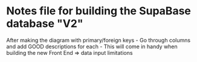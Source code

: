 # Notes file for building the SupaBase database "V2"
After making the diagram with primary/foreign keys
    - Go through columns and add GOOD descriptions for each
        - This will come in handy when building the new Front End => data input limitations 
    